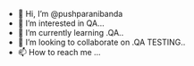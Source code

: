 - 👋 Hi, I’m @pushparanibanda
- 👀 I’m interested in QA...
- 🌱 I’m currently learning .QA..
- 💞️ I’m looking to collaborate on .QA TESTING..
- 📫 How to reach me ...

<!---
pushparanibanda/pushparanibanda is a ✨ special ✨ repository because its `README.md` (this file) appears on your GitHub profile.
You can click the Preview link to take a look at your changes.
--->
